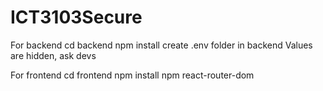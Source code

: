 # ICT3103Secure

For backend
cd backend
npm install
create .env folder in backend
Values are hidden, ask devs


For frontend
cd frontend
npm install
npm react-router-dom
